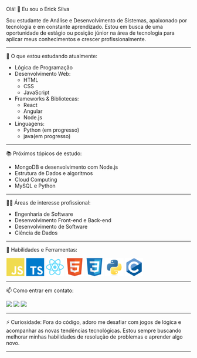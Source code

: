  Olá! 👋 Eu sou o Erick Silva

Sou estudante de Análise e Desenvolvimento de Sistemas, apaixonado por tecnologia e em constante aprendizado. Estou em busca de uma oportunidade de estágio ou posição júnior na área de tecnologia para aplicar meus conhecimentos e crescer profissionalmente.

---

 🌱 O que estou estudando atualmente:
- Lógica de Programação 
- Desenvolvimento Web:
  - HTML
  - CSS
  - JavaScript
- Frameworks & Bibliotecas: 
  - React
  - Angular
  - Node.js
- Linguagens:
  - Python (em progresso)
  - java(em progresso) 

---

 📚 Próximos tópicos de estudo:
- MongoDB e desenvolvimento com Node.js
- Estrutura de Dados e algoritmos
- Cloud Computing
- MySQL e Python

---

👨‍💻 Áreas de interesse profissional:
- Engenharia de Software
- Desenvolvimento Front-end e Back-end
- Desenvolvimento de Software
- Ciência de Dados

---

🔧 Habilidades e Ferramentas:

<div style="display: inline_block">
  <img align="center" alt="Erick-Js" height="50" width="50" src="https://raw.githubusercontent.com/devicons/devicon/master/icons/javascript/javascript-plain.svg">
  <img align="center" alt="Erick-Ts" height="50" width="50" src="https://raw.githubusercontent.com/devicons/devicon/master/icons/typescript/typescript-plain.svg">
  <img align="center" alt="Erick-React" height="50" width="50" src="https://raw.githubusercontent.com/devicons/devicon/master/icons/react/react-original.svg">
  <img align="center" alt="Erick-HTML" height="50" width="50" src="https://raw.githubusercontent.com/devicons/devicon/master/icons/html5/html5-original.svg">
  <img align="center" alt="Erick-CSS" height="50" width="50" src="https://raw.githubusercontent.com/devicons/devicon/master/icons/css3/css3-original.svg">
  <img align="center" alt="Erick-Python" height="50" width="50" src="https://raw.githubusercontent.com/devicons/devicon/master/icons/python/python-original.svg">
  <img align="center" alt="Erick-C" height="50" width="50" src="https://raw.githubusercontent.com/devicons/devicon/master/icons/c/c-original.svg">
</div>

---

📫 Como entrar em contato:
<div> 
  <a href="https://discordapp.com/users/SEU_DISCORD" target="_blank"><img src="https://img.shields.io/badge/Discord-7289DA?style=for-the-badge&logo=discord&logoColor=white" target="_blank"></a> 
  <a href="mailto:erick.silva@example.com"><img src="https://img.shields.io/badge/Gmail-D14836?style=for-the-badge&logo=gmail&logoColor=white" target="_blank"></a>
  <a href="https://www.linkedin.com/in/SEU_LINKEDIN" target="_blank"><img src="https://img.shields.io/badge/LinkedIn-0077B5?style=for-the-badge&logo=linkedin&logoColor=white" target="_blank"></a> 
</div>

---

⚡ Curiosidade:
Fora do código, adoro me desafiar com jogos de lógica e acompanhar as novas tendências tecnológicas. Estou sempre buscando melhorar minhas habilidades de resolução de problemas e aprender algo novo.

---



